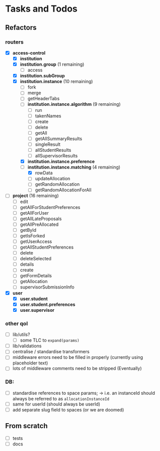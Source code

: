 # Tasks and Todos

## Refactors

### routers

- [x] **access-control** <!-- ok -->
  - [x] **institution** <!-- ok -->
  - [x] **institution.group** (1 remaining)
    - [ ] access <!-- move -->
  - [x] **institution.subGroup** <!-- ok -->
  - [x] **institution.instance** (10 remaining)
    - [ ] fork <!-- pin -->
    - [ ] merge <!-- pin -->
    - [ ] getHeaderTabs <!-- todo -->
    - [ ] **institution.instance.algorithm** (9 remaining)
      - [ ] run
      - [ ] takenNames
      - [ ] create
      - [ ] delete
      - [ ] getAll
      - [ ] getAllSummaryResults
      - [ ] singleResult
      - [ ] allStudentResults
      - [ ] allSupervisorResults
    - [x] **institution.instance.preference** <!-- ok -->
    - [ ] **institution.instance.matching** (4 remaining)
      - [x] rowData <!-- todo -->
      - [ ] updateAllocation <!-- todo -->
      - [ ] getRandomAllocation <!-- pin -->
      - [ ] getRandomAllocationForAll <!-- pin -->
- [ ] **project** (16 remaining)
  - [ ] edit
  - [ ] getAllForStudentPreferences
  - [ ] getAllForUser
  - [ ] getAllLateProposals
  - [ ] getAllPreAllocated
  - [ ] getById
  - [ ] getIsForked
  - [ ] getUserAccess
  - [ ] getAllStudentPreferences
  - [ ] delete
  - [ ] deleteSelected
  - [ ] details
  - [ ] create
  - [ ] getFormDetails
  - [ ] getAllocation
  - [ ] supervisorSubmissionInfo
- [x] **user** <!-- ok -->
  - [x] **user.student** <!-- ok -->
  - [x] **user.student.preferences** <!-- ok -->
  - [x] **user.supervisor** <!-- ok -->

### other qol

- [ ] lib/utils?
  - [ ] some TLC to `expand(params)`
- [ ] lib/validations
- [ ] centralise / standardise transformers
- [ ] middleware errors need to be filled in properly (currently using placeholder text)
- [ ] lots of middleware comments need to be stripped (Eventually)

### DB:

- [ ] standardise references to space params;
      -> i.e. an instanceId should always be referred to as `allocationInstanceId`
- [ ] same for userId (should always be userId)
- [ ] add separate slug field to spaces (or we are doomed)

## From scratch

<!-- important but not urgent -->

- [ ] tests
- [ ] docs
